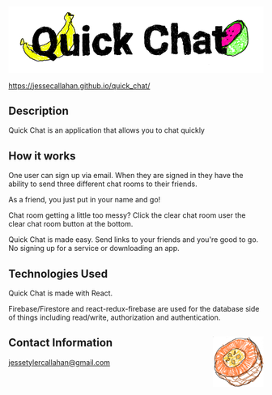 ![title](./src/assets/title.jpg)

https://jessecallahan.github.io/quick_chat/

## Description
Quick Chat is an application that allows you to chat quickly


## How it works 
One user can sign up via email. When they are signed in they have the ability to send three different chat rooms to their friends. 

As a friend, you just put in your name and go!

Chat room getting a little too messy? Click the clear chat room user the clear chat room button at the bottom.

Quick Chat is made easy. Send links to your friends and you're good to go. No signing up for a service or downloading an app. 

## Technologies Used

Quick Chat is made with React.

Firebase/Firestore and react-redux-firebase are used for the database side of things including read/write, authorization and authentication. 

## Contact Information<img align="right" width="100" height="100" src="./src/assets/icon.jpg">

jessetylercallahan@gmail.com


